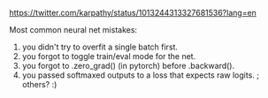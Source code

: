 https://twitter.com/karpathy/status/1013244313327681536?lang=en

Most common neural net mistakes: 

1) you didn't try to overfit a single batch first. 
2) you forgot to toggle train/eval mode for the net. 
3) you forgot to .zero_grad() (in pytorch) before .backward(). 
4) you passed softmaxed outputs to a loss that expects raw logits. ; others? :)
